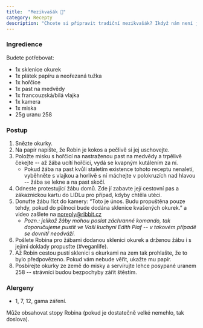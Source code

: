 ```yaml
---
title:  "Mezikvašák 🥒"
category: Recepty
description: "Chcete si připravit tradiční mezikvašák? Ikdyž nám není jasné proč, tak zde máte recept, který Vám v tom pomůže"
---
```


### Ingredience
Budete potřebovat:
- 1x sklenice okurek
- 1x plátek papíru a neořezaná tužka
- 1x hořčice
- 1x past na medvědy
- 1x francouzská/bílá vlajka
- 1x kamera
- 1x miska
- 25g uranu 258


### Postup
1. Snězte okurky.
2. Na papír napište, že Robin je kokos a pečlivě si jej uschovejte.
3. Položte misku s hořčicí na nastraženou past na medvědy a trpělivě čekejte -- až žába ucítí hořčici, vydá se kvapným kutálením za ní.
	- Pokud žába na past kvůli staletím existence tohoto receptu nenaletí, vyběhněte s vlajkou a horlivě s ní máchejte v polokruzích nad hlavou -- žába se lekne a na past skočí.
6. Odneste protestující žábu domů. Zde jí zabavte její cestovní pas a zákaznickou kartu do LIDLu pro případ, kdyby chtěla utéci.
7. Donuťte žábu říct do kamery: “Toto je únos. Budu propuštěna pouze tehdy, pokud do půlnoci bude dodána sklenice kvašených okurek.” a video zašlete na noreply@ribbit.cz
	- _Pozn.: jelikož žáby mohou poslat záchranné komando, tak doporučujeme pustit ve Vaší kuchyni Edith Piaf -- v takovém případě se dovnitř neodváží._
8. Pošlete Robina pro žábami dodanou sklenici okurek a drženou žábu i s jejími doklady propusťte (#veganlife).
9. Až Robin cestou pustí sklenici s okurkami na zem tak prohlašte, že to bylo předpovězeno. Pokud vám nebude věřit, ukažte mu papír.
10. Posbírejte okurky ze země do misky a servírujte lehce posypané uranem 258 -- strávníci budou bezpochyby zářit štěstím.

### Alergeny
- 1, 7, 12, gama záření.

Může obsahovat stopy Robina (pokud je dostatečně velké nemehlo, tak doslova).

